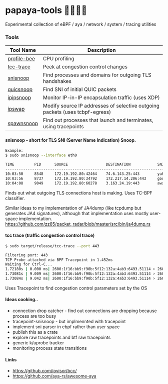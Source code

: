 # papaya-tools 🔨🦀🐝🍍
Experimental collection of eBPF / aya / network / system / tracing utilities

### Tools

| Tool Name    | Description                           |
|--------------|---------------------------------------|
| [profile-bee](https://github.com/zz85/profile-bee/)  | CPU profiling                         |
| [tcc-trace](https://github.com/zz85/tcc-trace)    | Peek at congestion control changes    |
| [snisnoop](snisnoop)     | Find processes and domains for outgoing TLS handshakes             |
| [quicsnoop](quicsnoop)     | Find SNI of initial QUIC packets                 |
| [ipipsnoop](ipipsnoop)   | Monitor IP-in-IP encapsulation traffic (uses XDP)            |
| [ipswap](ipswap)         | Modify source IP addresses of selective outgoing packets (uses tcbpf-egress) |
| [spawnsnoop](spawnsnoop) | Find out processes that launch and terminates, using tracepoints |

#### snisnoop - short for TLS SNI (Server Name Indication) Snoop.

```bash
Example:
$ sudo snisnoop --interface eth0

TIME         PID      SOURCE                 DESTINATION            SNI
----------------------------------------------------------------------------------------------
10:03:50     8548     172.19.192.80:42464    74.6.143.25:443        yahoo.com
10:03:56     8737     172.19.192.80:34792    172.217.14.206:443     google.com
10:04:08     9049     172.19.192.80:60278    3.163.24.19:443        aws.com
```

Finds out what outgoing TLS connections host is making.
Uses TC-BPF classifier.

Similar ideas to my implementation of JA4dump (like tcpdump but generates JA4 signatures),
although that implementation uses mostly user-space implementation.
https://github.com/zz85/packet_radar/blob/master/src/bin/ja4dump.rs


#### tcc trace (traffic congestion control trace)

```bash
$ sudo target/release/tcc-trace --port 443

Filtering port: 443
TCP Probe attached via BPF Tracepoint in 1.452ms
Waiting for Ctrl-C...
1.72180s | 0.000 ms| 2600:1f16:bb9:f90b:5f12:132a:4ab3:6493.51114 > 2607:f8b0:4009:806::200e.443 | snd_cwnd 10 ssthresh 2147483647 snd_wnd 65535 srtt 16980 rcv_wnd 62592 length 0
1.73081s | 9.009 ms| 2600:1f16:bb9:f90b:5f12:132a:4ab3:6493.51114 > 2607:f8b0:4009:806::200e.443 | snd_cwnd 10 ssthresh 2147483647 snd_wnd 66816 srtt 16976 rcv_wnd 62592 length 2416
1.73084s | 9.042 ms| 2600:1f16:bb9:f90b:5f12:132a:4ab3:6493.51114 > 2607:f8b0:4009:806::200e.443 | snd_cwnd 10 ssthresh 2147483647 snd_wnd 66816 srtt 16976 rcv_wnd 60288 length 2416
```

Uses Tracepoint to find congestion control parameters set by the OS

#### Ideas cooking..
- connection drop catcher - find out connections are dropping because process are too busy
- tracepoint-snisnoop - but implmennted with tracepoint
- implement sni parser in ebpf rather than user space
- publish this as a crate
- explore raw tracepoints and btf raw tracepoints
- generic k/uprobe tracker
- monitoring process state transitions

#### Links
- https://github.com/iovisor/bcc/
- https://github.com/aya-rs/awesome-aya


